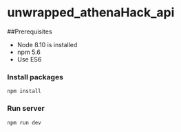 # unwrapped_athenaHack_api

##Prerequisites

- Node 8.10 is installed
- npm 5.6
- Use ES6

### Install packages

`npm install`

### Run server
`npm run dev`
